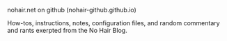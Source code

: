 nohair.net on github (nohair-github.github.io)

How-tos, instructions, notes, configuration files, and random commentary and rants exerpted from the No Hair Blog.




